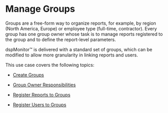 # Manage Groups

Groups are a free-form way to organize reports, for example, by region
(North America, Europe) or employee type (full-time, contractor). Every
group has one group owner whose task is to manage reports registered to
the group and to define the report-level parameters.

dspMonitor™ is delivered with a standard set of groups, which can be
modified to allow more granularity in linking reports and users.

This use case covers the following topics:

  - [Create Groups](Create_Groups_dspMonitor.htm)

  - [Group Owner Responsibilities](Group_Owner_Responsibilities.htm)

  - [Register Reports to Groups](Register_Reports_to_Groups.htm)

  - [Register Users to Groups](Register_Users_to_Groups.htm)
